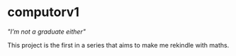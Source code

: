 # computorv1
<em>"I’m not a graduate either"</em><br>

This project is the first in a series that aims to make me rekindle with maths.

